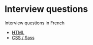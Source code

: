 # Interview questions

Interview questions in French

- [HTML](https://github.com/simuse/interview-questions/blob/master/html.md)
- [CSS / Sass](https://github.com/simuse/interview-questions/blob/master/css-sass.md)
